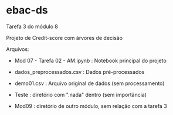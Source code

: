 # ebac-ds

Tarefa 3 do módulo 8

Projeto de Credit-score com árvores de decisão

Arquivos:

* Mod 07 - Tarefa 02 - AM.ipynb : Notebook principal do projeto

* dados_preprocessados.csv : Dados pré-processados

* demo01.csv : Arquivo original de dados (sem processamento)

* Teste : diretório com ".nada" dentro (sem importância)

* Mod09 : diretório de outro módulo, sem relação com a tarefa 3
